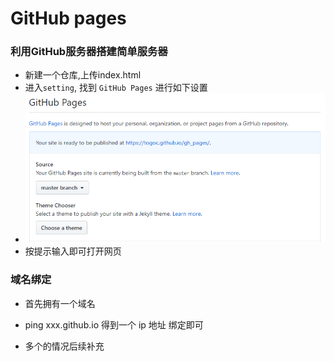# GitHub pages

### 利用GitHub服务器搭建简单服务器

* 新建一个仓库,上传index.html
* 进入`setting`, 找到 `GitHub Pages` 进行如下设置
* ![](images/setting.png)
* 按提示输入即可打开网页

### 域名绑定

* 首先拥有一个域名

* ping xxx.github.io 得到一个 ip 地址 绑定即可

* 多个的情况后续补充